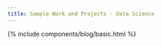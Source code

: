 ```yaml
---
title: Sample Work and Projects - Data Science
---
```


 {% include components/blog/basic.html %}  



